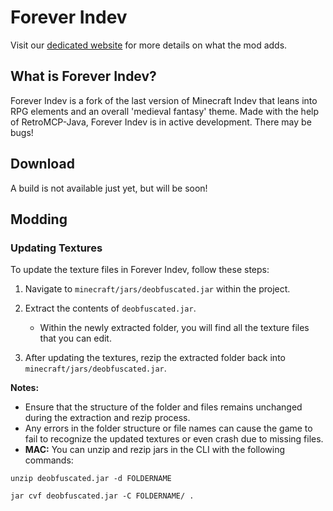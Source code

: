 # Forever Indev

Visit our [dedicated website](https://bluebunnex.github.io/Forever-Indev-Website/) for more details on what the mod adds.

## What is Forever Indev?

Forever Indev is a fork of the last version of Minecraft Indev that leans into RPG elements and an overall 'medieval fantasy' theme. Made with the help of RetroMCP-Java, Forever Indev is in active development. There may be bugs!

## Download

A build is not available just yet, but will be soon!

## Modding

### Updating Textures

To update the texture files in Forever Indev, follow these steps:

1. Navigate to `minecraft/jars/deobfuscated.jar` within the project.
   
2. Extract the contents of `deobfuscated.jar`.
   - Within the newly extracted folder, you will find all the texture files that you can edit.

3. After updating the textures, rezip the extracted folder back into `minecraft/jars/deobfuscated.jar`.

**Notes:**

- Ensure that the structure of the folder and files remains unchanged during the extraction and rezip process.
- Any errors in the folder structure or file names can cause the game to fail to recognize the updated textures or even crash due to missing files.
- **MAC:** You can unzip and rezip jars in the CLI with the following commands:
```
unzip deobfuscated.jar -d FOLDERNAME
```
```
jar cvf deobfuscated.jar -C FOLDERNAME/ .
```
